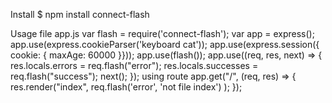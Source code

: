 
Install
$ npm install connect-flash

Usage 
file app.js
var flash = require('connect-flash');
var app = express();
app.use(express.cookieParser('keyboard cat'));
app.use(express.session({ cookie: { maxAge: 60000 }}));
app.use(flash()); 
app.use((req, res, next) => {
    res.locals.errors = req.flash("error");
    res.locals.successes = req.flash("success");
    next();
});
 using route 
app.get("/",  (req, res) => {
    res.render("index", req.flash('error', 'not file index') );
}); 
